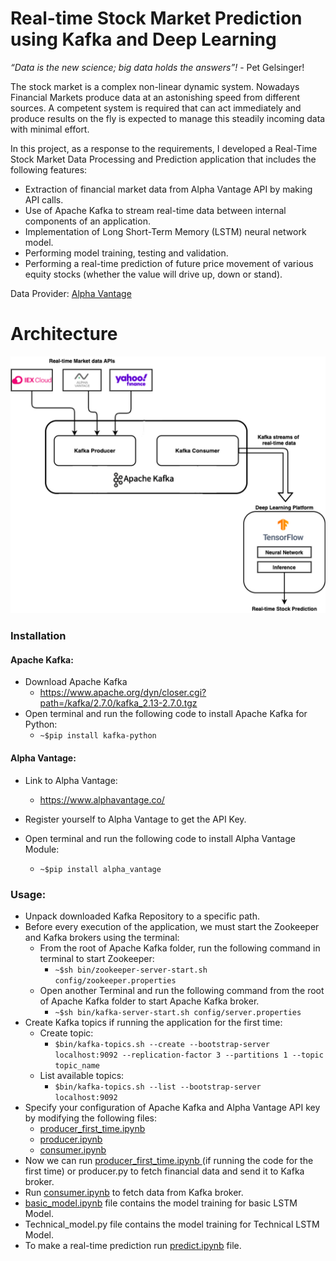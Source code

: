 # Real-time Stock Market Prediction using Kafka and Deep Learning
<i>“Data is the new science; big data holds the answers”!</i> - Pet Gelsinger!

The stock market is a complex non-linear dynamic system. Nowadays Financial Markets produce data at an astonishing speed from different sources. A competent system is required that can act immediately and produce results on the fly is expected to manage this steadily incoming data with minimal effort.

In this project, as a response to the requirements, I developed a Real-Time Stock Market Data Processing and Prediction application that includes the following features:
- Extraction of financial market data from Alpha Vantage API by making API calls.
- Use of Apache Kafka to stream real-time data between internal components of an application.
- Implementation of Long Short-Term Memory (LSTM) neural network model.
- Performing model training, testing and validation.
- Performing a real-time prediction of future price movement of various equity stocks (whether the value will drive up, down or stand).

Data Provider: [Alpha Vantage](https://www.alphavantage.co/)

# Architecture
![Architecture](https://github.com/PatKrrizh/Real-time-Stock-Market-Forecasting-using-Kafka-and-Deep-Learning/blob/main/Architecture%20copy.png)

### Installation

#### Apache Kafka:
- Download Apache Kafka
  - https://www.apache.org/dyn/closer.cgi?path=/kafka/2.7.0/kafka_2.13-2.7.0.tgz
- Open terminal and run the following code to install Apache Kafka for Python:
  - `~$pip install kafka-python`

#### Alpha Vantage:
- Link to Alpha Vantage:
  - https://www.alphavantage.co/

- Register yourself to Alpha Vantage to get the API Key.
- Open terminal and run the following code to install Alpha Vantage Module:
  - `~$pip install alpha_vantage`

### Usage:
- Unpack downloaded Kafka Repository to a specific path.
- Before every execution of the application, we must start the Zookeeper and Kafka brokers using the terminal:
  - From the root of Apache Kafka folder, run the following command in terminal to start Zookeeper:
    - `~$sh bin/zookeeper-server-start.sh config/zookeeper.properties`
  - Open another Terminal and run the following command from the root of Apache Kafka folder to start Apache Kafka broker.
    - `~$sh bin/kafka-server-start.sh config/server.properties`
- Create Kafka topics if running the application for the first time:
  - Create topic:
    - `$bin/kafka-topics.sh --create --bootstrap-server localhost:9092 --replication-factor 3 --partitions 1 --topic topic_name`
  - List available topics:
    - `$bin/kafka-topics.sh --list --bootstrap-server localhost:9092`
- Specify your configuration of Apache Kafka and Alpha Vantage API key by modifying the following files:
  - [producer_first_time.ipynb ](https://github.com/PatKrrizh/Real-time-Stock-Market-Forecasting-using-Kafka-and-Deep-Learning/blob/main/producer_first_time.ipynb)
  - [producer.ipynb](https://github.com/PatKrrizh/Real-time-Stock-Market-Forecasting-using-Kafka-and-Deep-Learning/blob/main/producer.ipynb)
  - [consumer.ipynb](https://github.com/PatKrrizh/Real-time-Stock-Market-Forecasting-using-Kafka-and-Deep-Learning/blob/main/consumer.ipynb)
- Now we can run [producer_first_time.ipynb ](https://github.com/PatKrrizh/Real-time-Stock-Market-Forecasting-using-Kafka-and-Deep-Learning/blob/main/producer_first_time.ipynb) (if running the code for the first time) or producer.py to fetch financial data and send it to Kafka broker.
- Run [consumer.ipynb](https://github.com/PatKrrizh/Real-time-Stock-Market-Forecasting-using-Kafka-and-Deep-Learning/blob/main/consumer.ipynb) to fetch data from Kafka broker.
- [basic_model.ipynb](https://github.com/PatKrrizh/Real-time-Stock-Market-Forecasting-using-Kafka-and-Deep-Learning/blob/main/basic_model.ipynb) file contains the model training for basic LSTM Model.
- Technical_model.py file contains the model training for Technical LSTM Model.
- To make a real-time prediction run [predict.ipynb](https://github.com/PatKrrizh/Real-time-Stock-Market-Forecasting-using-Kafka-and-Deep-Learning/blob/main/predict.ipynb) file.

